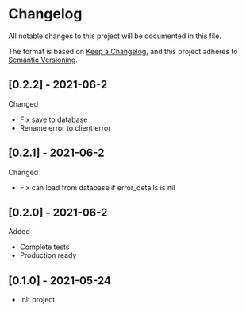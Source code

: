 # Changelog
All notable changes to this project will be documented in this file.

The format is based on [Keep a Changelog](https://keepachangelog.com/en/1.0.0/),
and this project adheres to [Semantic Versioning](https://semver.org/spec/v2.0.0.html).

## [0.2.2] - 2021-06-2
Changed
- Fix save to database 
- Rename error to client error 

## [0.2.1] - 2021-06-2
Changed
- Fix can load from database if error_details is nil

## [0.2.0] - 2021-06-2
Added
- Complete tests
- Production ready

## [0.1.0] - 2021-05-24
- Init project
